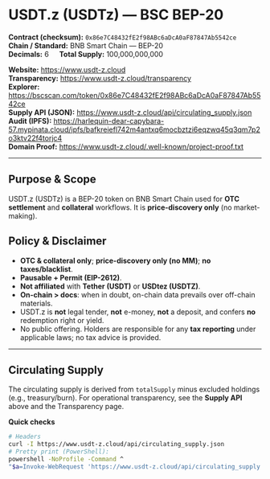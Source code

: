 # USDT.z (USDTz) — BSC BEP-20

**Contract (checksum):** `0x86e7C48432fE2f98ABc6aDcA0aF87847Ab5542ce`  
**Chain / Standard:** BNB Smart Chain — BEP-20  
**Decimals:** 6  **Total Supply:** 100,000,000,000

**Website:** https://www.usdt-z.cloud  
**Transparency:** https://www.usdt-z.cloud/transparency  
**Explorer:** https://bscscan.com/token/0x86e7C48432fE2f98ABc6aDcA0aF87847Ab5542ce  
**Supply API (JSON):** https://www.usdt-z.cloud/api/circulating_supply.json  
**Audit (IPFS):** https://harlequin-dear-capybara-57.mypinata.cloud/ipfs/bafkreiefl742m4antxq6mocbztzi6eqzwq45q3qm7p2o3ktv22f4torjc4  
**Domain Proof:** https://www.usdt-z.cloud/.well-known/project-proof.txt

---

## Purpose & Scope
USDT.z (USDTz) is a BEP-20 token on BNB Smart Chain used for **OTC settlement** and **collateral** workflows. It is **price-discovery only** (no market-making).

## Policy & Disclaimer
- **OTC & collateral only**; **price-discovery only (no MM)**; **no taxes/blacklist**.  
- **Pausable + Permit (EIP-2612)**.  
- **Not affiliated** with **Tether (USDT)** or **USDtez (USDTZ)**.  
- **On-chain > docs**: when in doubt, on-chain data prevails over off-chain materials.  
- USDT.z is **not** legal tender, **not** e-money, **not** a deposit, and confers **no** redemption right or yield.  
- No public offering. Holders are responsible for any **tax reporting** under applicable laws; no tax advice is provided.

---

## Circulating Supply
The circulating supply is derived from `totalSupply` minus excluded holdings (e.g., treasury/burn). For operational transparency, see the **Supply API** above and the Transparency page.

**Quick checks**
```bash
# Headers
curl -I https://www.usdt-z.cloud/api/circulating_supply.json
# Pretty print (PowerShell):
powershell -NoProfile -Command ^
"$a=Invoke-WebRequest 'https://www.usdt-z.cloud/api/circulating_supply.json' | ConvertFrom-Json; $a | ConvertTo-Json -Depth 5"

